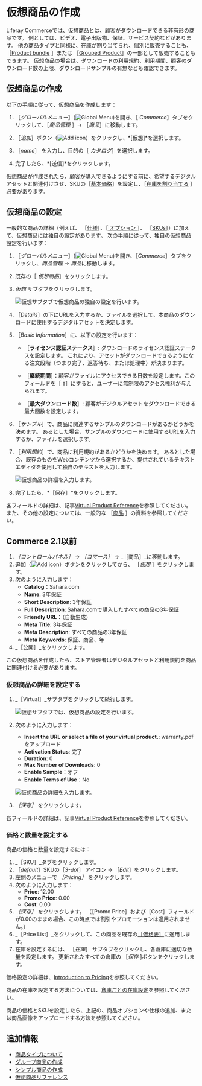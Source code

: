 # 仮想商品の作成

Liferay Commerceでは、仮想商品とは、顧客がダウンロードできる非有形の商品です。 例としては、ビデオ、電子出版物、保証、サービス契約などがあります。 他の商品タイプと同様に、在庫が割り当てられ、個別に販売することも、 ［[Product bundle](../products/creating-product-bundles.md) ］または ［[Grouped Product](./creating-a-grouped-product.md)］の一部として販売することもできます。 仮想商品の場合は、ダウンロードの利用規約、利用期間、顧客のダウンロード数の上限、ダウンロードサンプルの有無なども確認できます。

## 仮想商品の作成

以下の手順に従って、仮想商品を作成します：

1. ［*グローバルメニュー*］(![Global Menu](../../../images/icon-applications-menu.png))を開き、［ *Commerce*］タブをクリックして、［*商品管理* ］&rarr; ［*商品*］に移動します。

1. ［*追加*］ボタン（![Add icon](../../../images/icon-add.png)）をクリックし、*[仮想]*を選択します。

1. ［*name*］ を入力し、目的の［ *カタログ*］を選択します。

1. 完了したら、*[送信]*をクリックします。

仮想商品が作成されたら、顧客が購入できるようにする前に、希望するデジタルアセットと関連付けさせ、SKUの［[基本価格](./../../managing-prices/setting-a-products-base-price.md)］を設定し、［[在庫を割り当てる](../../managing-inventory/setting-inventory-by-warehouse.md) ］必要があります。

## 仮想商品の設定

一般的な商品の詳細（例えば、 ［[仕様](../products/specifications.md)］、［[ オプション ](../products/using-product-options.md)］、 ［[SKUs](../products/creating-skus-for-product-variants.md)］）に加えて、仮想商品には独自の設定があります。 次の手順に従って、独自の仮想商品設定を行います：

1. ［*グローバルメニュー*］(![Global Menu](../../../images/icon-applications-menu.png))を開き、［*Commerce*］タブをクリックし、*商品管理* &rarr; *商品*に移動します。

1. 既存の［ *仮想商品*］をクリックします。

1. *仮想* サブタブをクリックします。

   ![仮想サブタブで仮想商品の独自の設定を行います。](./creating-a-virtual-product/images/01.png)

1. ［*Details*］の下にURLを入力するか、ファイルを選択して、本商品のダウンロードに使用するデジタルアセットを決定します。

1. ［*Basic Information*］に、以下の設定を行います：

   * ［**ライセンス認証ステータス**］: ダウンロードのライセンス認証ステータスを設定します。 これにより、アセットがダウンロードできるようになる注文段階（つまり完了、返答待ち、または処理中）が決まります。

   * ［**継続期間**］：顧客がファイルにアクセスできる日数を設定します。このフィールドを［ `0`］にすると、ユーザーに無制限のアクセス権利が与えられます。

   * ［**最大ダウンロード数**］: 顧客がデジタルアセットをダウンロードできる最大回数を設定します。

1. ［*サンプル*］で、商品に関連するサンプルのダウンロードがあるかどうかを決めます。 あるとした場合、サンプルのダウンロードに使用するURLを入力するか、ファイルを選択します。

1. ［*利用規約*］で、商品に利用規約があるかどうかを決めます。 あるとした場合、既存のものをWebコンテンツから選択するか、提供されているテキストエディタを使用して独自のテキストを入力します。

   ![仮想商品の詳細を入力します。](./creating-a-virtual-product/images/02.png)

1. 完了したら、*［保存］*をクリックします。

各フィールドの詳細は、記事[Virtual Product Reference](./virtual-product-reference.md)を参照してください。 また、その他の設定については、一般的な ［[商品](../products.html) ］の資料を参照してください。

## Commerce 2.1以前

1. _［コントロールパネル］_ → _［コマース］_ → _［商品］_に移動します。
1. 追加（![Add icon](../../../images/icon-add.png)）ボタンをクリックしてから、 ［_仮想_ ］をクリックします。
1. 次のように入力します：
    * **Catalog**：Sahara.com
    * **Name**: 3年保証
    * **Short Description**: 3年保証
    * **Full Description**: Sahara.comで購入したすべての商品の3年保証
    * **Friendly URL**：（自動生成）
    * **Meta Title**: 3年保証
    * **Meta Description**: すべての商品の3年保証
    * **Meta Keywords**: 保証、商品、年
1. _［公開］_をクリックします。

この仮想商品を作成したら、ストア管理者はデジタルアセットと利用規約を商品に関連付ける必要があります。

### 仮想商品の詳細を設定する

1. _［Virtual］_サブタブをクリックして続行します。

   ![仮想サブタブでは、仮想商品の設定を行います。](./creating-a-virtual-product/images/01.png)

1. 次のように入力します：
    * **Insert the URL or select a file of your virtual product.**: warranty.pdfをアップロード
    * **Activation Status**: 完了
    * **Duration**: 0
    * **Max Number of Downloads**: 0
    * **Enable Sample**：オフ
    * **Enable Terms of Use**：No

   ![仮想商品の詳細を入力します。](./creating-a-virtual-product/images/02.png)

1. _［保存］_ をクリックします。

各フィールドの詳細は、記事[Virtual Product Reference](./virtual-product-reference.md)を参照してください。

### 価格と数量を設定する

商品の価格と数量を設定するには：

1. _［SKU］_タブをクリックします。
1. ［_default_］SKUの［_3-dot_］ アイコン &rarr; ［_Edit_］をクリックします。
1. 左側のメニューで _［Pricing］_ をクリックします。
1. 次のように入力します：
    * **Price**: 12.00
    * **Promo Price**: 0.00
    * **Cost**: 0.00
1. _［保存］_ をクリックします。 （［Promo Price］および［Cost］フィールドが0.00のままの場合、この時点では割引やプロモーションは適用されません。）
1. _［Price List］_をクリックして、この商品を既存の[［価格表］](../../managing-prices/adding-products-to-a-price-list.md)に適用します。
1. 在庫を設定するには、 ［_在庫_］ サブタブをクリックし、各倉庫に適切な数量を設定します。 更新されたすべての倉庫の ［_保存_ ]ボタンをクリックします。

価格設定の詳細は、[Introduction to Pricing](../../managing-prices/introduction-to-pricing.md)を参照してください。

商品の在庫を設定する方法については、[倉庫ごとの在庫設定](../../managing-inventory/setting-inventory-by-warehouse.md)を参照してください。

商品の価格とSKUを設定したら、上記の、商品オプションや仕様の追加、または商品画像をアップロードする方法を参照してください。

## 追加情報

* [商品タイプについて](./introduction-to-product-types.md)
* [グループ商品の作成](./creating-a-grouped-product.md)
* [シンプル商品の作成](./creating-a-simple-product.md)
* [仮想商品リファレンス](./virtual-product-reference.md)
